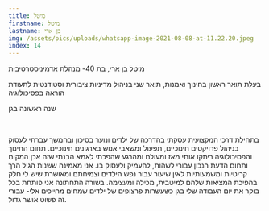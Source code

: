 ```yaml
---
title: מיטל
firstname: מיטל
lastname: בן ארי
img: /assets/pics/uploads/whatsapp-image-2021-08-08-at-11.22.20.jpeg
index: 14
---
```

<!--StartFragment-->

מיטל בן ארי, בת 40- מנהלת אדמיניסטרטיבית

בעלת תואר ראשון בחינוך ואמנות, תואר שני בניהול מדיניות ציבורית וסטודנטית לתעודת הוראה בפסיכולוגיה

שנה ראשונה בגן 

 

בתחילת דרכי המקצועית עסקתי בהדרכה של ילדים ונוער בסיכון ובהמשך עברתי לעסוק בניהול פרויקטים חינוכיים, תפעול ומשאבי אנוש בארגונים חינוכיים. תחום החינוך והפסיכולוגיה ריתקו אותי מאז ומעולם ומהרגע שהפכתי לאמא הבנתי שזה אכן המקום ותחום הדעת הנכון עבורי לשהות, להעמיק ולעסוק בו. אני מאמינה ששנות הגיל הרך קריטיות ומשמעותיות לאין שיעור עבור נפש הילדים וצמיחתם ומאושרת שיש לי חלק בהפיכת המציאות שלהם למיטבית, מכילה ומעצימה. בשורה התחתונה אני פותחת בכל בוקר את יום העבודה שלי בגן כשעשרות פרצופים של ילדים שמחים מחייכים אלי- עבורי זה פשוט אושר גדול.

<!--EndFragment-->